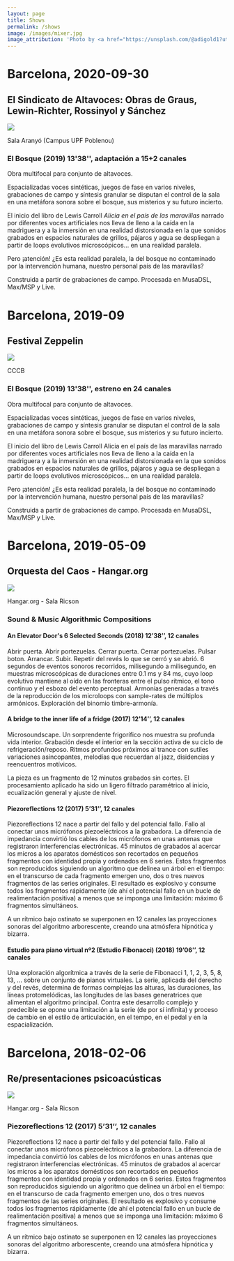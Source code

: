 ```yaml
---
layout: page
title: Shows
permalink: /shows
image: /images/mixer.jpg
image_attribution: 'Photo by <a href="https://unsplash.com/@adigold1?utm_source=unsplash&utm_medium=referral&utm_content=creditCopyText">Adi Goldstein</a> on <a href="https://unsplash.com/s/photos/music-studio?utm_source=unsplash&utm_medium=referral&utm_content=creditCopyText">Unsplash</a>'
---
```


# Barcelona, 2020-09-30

## El Sindicato de Altavoces: Obras de Graus, Lewin-Richter, Rossinyol y Sánchez
![](/images/2020-09-30_sindicato_altavoces_phonos.png)

Sala Aranyó (Campus UPF Poblenou)

### El Bosque (2019) 13'38'', adaptación a 15+2 canales

Obra multifocal para conjunto de altavoces. 

Espacializadas voces sintéticas, juegos de fase en varios niveles, grabaciones de campo y síntesis granular se disputan el control de la sala en una metáfora sonora sobre el bosque, sus misterios y su futuro incierto. 

El inicio del libro de Lewis Carroll _Alicia en el país de las maravillas_ narrado por diferentes voces artificiales nos lleva de lleno a la caída en la madriguera y a la inmersión en una realidad distorsionada en la que sonidos grabados en espacios naturales de grillos, pájaros y agua se despliegan a partir de loops evolutivos microscópicos... en una realidad paralela. 

Pero ¡atención! ¿Es esta realidad paralela, la del bosque no contaminado por la intervención humana, nuestro personal país de las maravillas?

Construida a partir de grabaciones de campo. Procesada en MusaDSL, Max/MSP y Live.


# Barcelona, 2019-09
## Festival Zeppelin
![](/images/2019-09_Zeppelin.png)

CCCB

### El Bosque (2019) 13'38'', estreno en 24 canales

Obra multifocal para conjunto de altavoces.

Espacializadas voces sintéticas, juegos de fase en varios niveles, grabaciones de campo y síntesis granular se disputan el control de la sala en una metáfora sonora sobre el bosque, sus misterios y su futuro incierto.

El inicio del libro de Lewis Carroll Alicia en el país de las maravillas narrado por diferentes voces artificiales nos lleva de lleno a la caída en la madriguera y a la inmersión en una realidad distorsionada en la que sonidos grabados en espacios naturales de grillos, pájaros y agua se despliegan a partir de loops evolutivos microscópicos... en una realidad paralela.

Pero ¡atención! ¿Es esta realidad paralela, la del bosque no contaminado por la intervención humana, nuestro personal país de las maravillas?

Construida a partir de grabaciones de campo. Procesada en MusaDSL, Max/MSP y Live.

# Barcelona, 2019-05-09
## Orquesta del Caos - Hangar.org
![](/images/2019-05-08+09-Hangar.jpg)

Hangar.org - Sala Ricson

### Sound & Music Algorithmic Compositions

#### An Elevator Door's 6 Selected Seconds (2018) 12’38’’,  12 canales

Abrir puerta. Abrir portezuelas. Cerrar puerta. Cerrar portezuelas. Pulsar boton. Arrancar. Subir. 
Repetir del revés lo que se cerró y se abrió. 6 segundos de eventos sonoros recorridos, milisegundo a milisegundo, 
en muestras microscópicas de duraciones entre 0.1 ms y 84 ms, cuyo loop evolutivo mantiene al oído en las 
fronteras entre el pulso rítmico, el tono continuo y el esbozo del evento perceptual. 
Armonías generadas a través de la reproducción de los microloops con sample-rates de múltiplos armónicos. 
Exploración del binomio timbre-armonía.


#### A bridge to the inner life of a fridge (2017) 12’14’’, 12 canales

Microsoundscape. Un sorprendente frigorífico nos muestra su profunda vida interior. 
Grabación desde el interior en la sección activa de su ciclo de refrigeración/reposo. 
Ritmos profundos próximos al trance con sutiles variaciones asincopantes, melodías que recuerdan al jazz, 
disidencias y reencuentros motívicos.

La pieza es un fragmento de 12 minutos grabados sin cortes.
El procesamiento aplicado ha sido un ligero filtrado paramétrico al inicio, ecualización general y ajuste de nivel.


#### Piezoreflections 12 (2017) 5’31’’, 12 canales

Piezoreflections 12 nace a partir del fallo y del potencial fallo. 
Fallo al conectar unos micrófonos piezoeléctricos a la grabadora. 
La diferencia de impedancia convirtió los cables de los micrófonos en unas antenas que registraron interferencias electrónicas. 
45 minutos de grabados al acercar los micros a los aparatos domésticos son recortados en pequeños fragmentos con identidad propia y ordenados en 6 series. 
Estos fragmentos son reproducidos siguiendo un algoritmo que delinea un árbol en el tiempo: 
en el transcurso de cada fragmento emergen uno, dos o tres nuevos fragmentos de las series originales. 
El resultado es explosivo y consume todos los fragmentos rápidamente 
(de ahí el potencial fallo en un bucle de realimentación positiva)
a menos que se imponga una limitación: máximo 6 fragmentos simultáneos.

A un rítmico bajo ostinato se superponen en 12 canales las proyecciones sonoras del algoritmo arborescente,
creando una atmósfera hipnótica y bizarra.


#### Estudio para piano virtual nº2 (Estudio Fibonacci) (2018) 19’06’’, 12 canales

Una exploración algorítmica a través de la serie de Fibonacci 1, 1, 2, 3, 5, 8, 13, … 
sobre un conjunto de pianos virtuales. 
La serie, aplicada del derecho y del revés, determina de formas complejas las alturas, las duraciones, 
las líneas protomelódicas, las longitudes de las bases generatrices que alimentan el algoritmo principal. 
Contra este desarrollo complejo y predecible se opone una limitación a la serie (de por sí infinita) y 
proceso de cambio en el estilo de articulación, en el tempo, en el pedal y en la espacialización.

# Barcelona, 2018-02-06
## Re/presentaciones psicoacústicas
![](/images/2018-02_Re-Presentaciones_psicoacusticas.jpg)

Hangar.org - Sala Ricson

### Piezoreflections 12 (2017) 5’31’’, 12 canales

Piezoreflections 12 nace a partir del fallo y del potencial fallo.
Fallo al conectar unos micrófonos piezoeléctricos a la grabadora.
La diferencia de impedancia convirtió los cables de los micrófonos en unas antenas que registraron interferencias electrónicas.
45 minutos de grabados al acercar los micros a los aparatos domésticos son recortados en pequeños fragmentos con identidad propia y ordenados en 6 series.
Estos fragmentos son reproducidos siguiendo un algoritmo que delinea un árbol en el tiempo:
en el transcurso de cada fragmento emergen uno, dos o tres nuevos fragmentos de las series originales.
El resultado es explosivo y consume todos los fragmentos rápidamente
(de ahí el potencial fallo en un bucle de realimentación positiva)
a menos que se imponga una limitación: máximo 6 fragmentos simultáneos.

A un rítmico bajo ostinato se superponen en 12 canales las proyecciones sonoras del algoritmo arborescente,
creando una atmósfera hipnótica y bizarra.

